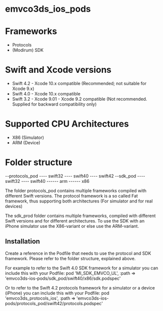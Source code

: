# emvco3ds_ios_pods

# Frameworks
- Protocols
- (Modirum) SDK

# Swift and Xcode versions
- Swift 4.2 - Xcode 10.x compatible (Recommended; not suitable for Xcode 9.x)
- Swift 4.0 - Xcode 10.x compatible
- Swift 3.2 - Xcode 9.01 - Xcode 9.2 compatible (Not recommended. Supplied for backward compatibility only)

# Supported CPU Architectures
- X86 (Simulator)
- ARM (Device)

# Folder structure
--protocols_pod
---- swift32
---- swift40
---- swift42
--sdk_pod
---- swift32
---- swift40
------ arm
------ x86

The folder protocols_pod contains multiple frameworks compiled with different Swift versions. The protocol framework is a so called Fat framework, thus supporting both architectures (For simulator and for real devices)

The sdk_prod folder contains multiple frameworks, compiled with different Swift versions and for different architectures. To use the SDK with an iPhone simulator use the X86-variant or else use the ARM-variant.

## Installation
Create a reference in the Podfile that needs to use the protocol and SDK framework. Please refer to the folder structure, explained above. 

For example to refer to the Swift 4.0 SDK framework for a simulator you can include this with your Podfile:
pod 'MI_SDK_EMVCO_UL', :path => 'emvco3ds-ios-pods/sdk_pod/swift40/x86/sdk.podspec'

Or to refer to the Swift 4.2 protocols framework for a simulator or a device (iPhone) you can include this with your Podfile:
pod 'emvco3ds_protocols_ios', :path => 'emvco3ds-ios-pods/protocols_pod/swift42/protocols.podspec'